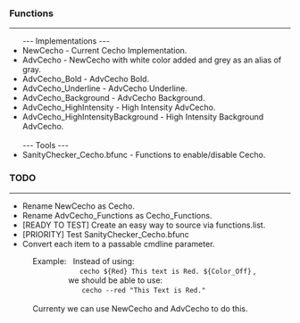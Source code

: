 ### Functions
<hr>
<ul>
    --- Implementations ---
    <li> NewCecho - Current Cecho Implementation. </li>
    <li> AdvCecho - NewCecho with white color added and grey as an alias of gray. </li>
    <li> AdvCecho_Bold - AdvCecho Bold. </li>
    <li> AdvCecho_Underline - AdvCecho Underline. </li>
    <li> AdvCecho_Background - AdvCecho Background. </li>
    <li> AdvCecho_HighIntensity - High Intensity AdvCecho. </li>
    <li> AdvCecho_HighIntensityBackground - High Intensity Background AdvCecho. </li>
    <br>
    --- Tools ---
    <li> SanityChecker_Cecho.bfunc - Functions to enable/disable Cecho.</li>
</ul>

### TODO
<hr>

<ul>

<li> Rename NewCecho as Cecho. </li>
<li> Rename AdvCecho_Functions as Cecho_Functions. </li>
<li> [READY TO TEST] Create an easy way to source via functions.list. </li>
<li> [PRIORITY] Test SanityChecker_Cecho.bfunc </li>
<li> Convert each item to a passable cmdline parameter. </li>

&emsp; Example: &nbsp; Instead of using:
<br>
&emsp;&emsp;&emsp;&emsp;&emsp;&emsp;&emsp; ``` cecho ${Red} This text is Red. ${Color_Off} ``` ,
<br> &emsp;&emsp;&emsp;&emsp;&emsp;&nbsp;&nbsp; we should be able to use:
<br>
&emsp;&emsp;&emsp;&emsp;&emsp;&emsp;&emsp;&nbsp; ``` cecho --red "This Text is Red." ```
<br>
<br>
    &emsp; Currenty we can use NewCecho and AdvCecho to do this.
</li>
